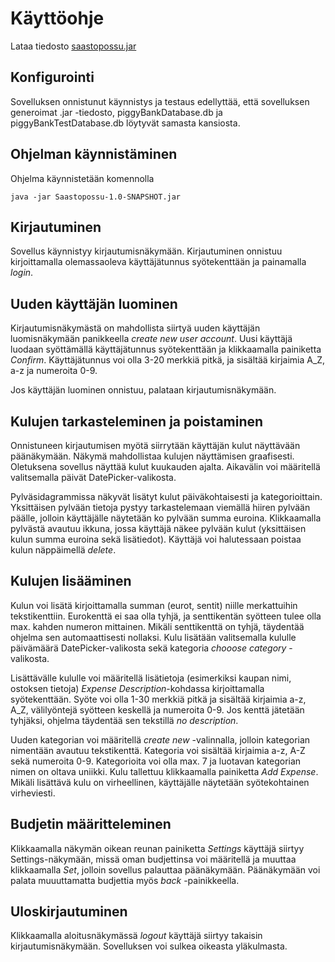 # Käyttöohje


Lataa tiedosto [saastopossu.jar](https://github.com/skuuu/ot-harjoitustyo/releases/tag/Saastopossuv1.2) 

## Konfigurointi
Sovelluksen onnistunut käynnistys ja testaus edellyttää, että sovelluksen generoimat .jar -tiedosto, piggyBankDatabase.db ja piggyBankTestDatabase.db löytyvät samasta kansiosta. 

## Ohjelman käynnistäminen

Ohjelma käynnistetään komennolla 

```
java -jar Saastopossu-1.0-SNAPSHOT.jar
```

## Kirjautuminen

Sovellus käynnistyy kirjautumisnäkymään. 
Kirjautuminen onnistuu kirjoittamalla olemassaoleva käyttäjätunnus syötekenttään ja painamalla _login_.

## Uuden käyttäjän luominen

Kirjautumisnäkymästä on mahdollista siirtyä uuden käyttäjän luomisnäkymään panikkeella _create new user account_.
Uusi käyttäjä luodaan syöttämällä käyttäjätunnus syötekenttään ja klikkaamalla painiketta _Confirm_. Käyttäjätunnus voi olla 3-20 merkkiä pitkä, ja sisältää kirjaimia A_Z, a-z ja numeroita 0-9. 

Jos käyttäjän luominen onnistuu, palataan kirjautumisnäkymään.

## Kulujen tarkasteleminen ja poistaminen

Onnistuneen kirjautumisen myötä siirrytään käyttäjän kulut näyttävään päänäkymään. 
Näkymä mahdollistaa kulujen näyttämisen graafisesti. Oletuksena sovellus näyttää kulut kuukauden ajalta. Aikavälin voi määritellä valitsemalla päivät DatePicker-valikosta. 

Pylväsidagrammissa näkyvät lisätyt kulut päiväkohtaisesti ja kategorioittain. Yksittäisen pylvään tietoja pystyy tarkastelemaan viemällä hiiren pylvään päälle, jolloin käyttäjälle näytetään ko pylvään summa euroina. Klikkaamalla pylvästä avautuu ikkuna, jossa käyttäjä näkee pylvään kulut (yksittäisen kulun summa euroina sekä lisätiedot). 
Käyttäjä voi halutessaan poistaa kulun näppäimellä _delete_.

## Kulujen lisääminen  
Kulun voi lisätä kirjoittamalla summan (eurot, sentit) niille merkattuihin tekstikenttiin. Eurokenttä ei saa olla tyhjä, ja senttikentän syötteen tulee olla max. kahden numeron mittainen. Mikäli senttikenttä on tyhjä, täydentää ohjelma sen automaattisesti nollaksi. Kulu lisätään valitsemalla kululle päivämäärä DatePicker-valikosta sekä kategoria _chooose category_ -valikosta. 

Lisättävälle kululle voi määritellä lisätietoja (esimerkiksi kaupan nimi, ostoksen tietoja) _Expense Description_-kohdassa kirjoittamalla syötekenttään. Syöte voi olla 1-30 merkkiä pitkä ja sisältää kirjaimia a-z, A_Z, välilyöntejä syötteen keskellä ja numeroita 0-9. Jos kenttä jätetään tyhjäksi, ohjelma täydentää sen tekstillä _no description_.

Uuden kategorian voi määritellä _create new_ -valinnalla, jolloin kategorian nimentään avautuu tekstikenttä. Kategoria voi sisältää kirjaimia a-z, A-Z sekä numeroita 0-9. Kategorioita voi olla max. 7 ja luotavan kategorian nimen on oltava uniikki.
Kulu tallettuu klikkaamalla painiketta _Add Expense_. 
Mikäli lisättävä kulu on virheellinen, käyttäjälle näytetään syötekohtainen virheviesti. 


## Budjetin määritteleminen  
Klikkaamalla näkymän oikean reunan painiketta _Settings_ käyttäjä siirtyy Settings-näkymään, missä oman budjettinsa voi määritellä ja muuttaa klikkaamalla _Set_, jolloin sovellus palauttaa päänäkymään. Päänäkymään voi palata muuuttamatta budjettia myös _back_ -painikkeella. 

## Uloskirjautuminen 
Klikkaamalla aloitusnäkymässä _logout_ käyttäjä siirtyy takaisin kirjautumisnäkymään. Sovelluksen voi sulkea oikeasta yläkulmasta.
